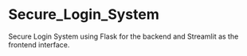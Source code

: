 # Secure_Login_System
Secure Login System using Flask for the backend and Streamlit as the frontend interface.
